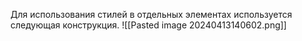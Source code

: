 Для использования стилей в отдельных элементах используется следующая конструкция.
![[Pasted image 20240413140602.png]]